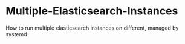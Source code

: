 # Multiple-Elasticsearch-Instances
How to run multiple elasticsearch instances on different,  managed by systemd
